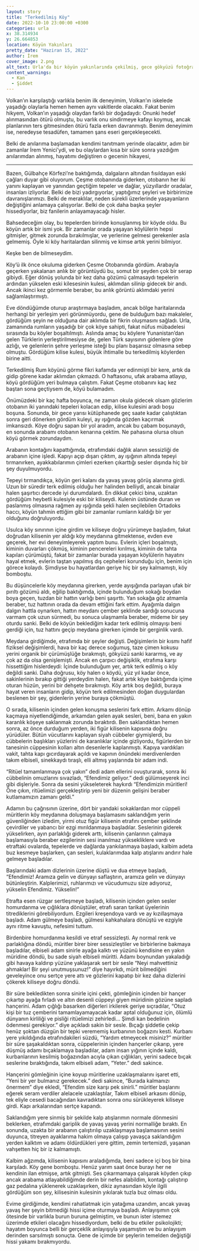 ```yaml
---
layout: story
title: "Terkedilmiş Köy"
date: 2022-10-10 23:00:00 +0300
categories: urla
x: 38.314934
y: 26.664853
location: Köyün Yakınları
pretty_date: "Haziran 15, 2022"
author: İrem
cover_image: 2.png
alt_text: Urla'da bir köyün yakınlarında çekilmiş, gece gökyüzü fotoğrafı.
content_warnings:
  - Kan
  - Şiddet
---
```


Volkan’ın karşılaştığı varlıkla benim ilk deneyimim, Volkan’ın iskelede yaşadığı olaylarla hemen hemen aynı vakitlerde olacaktı. Fakat benim hikyem, Volkan’ın yaşadığı olaydan farklı bir doğadaydı: Onunki hedef alınmasından ötürü olmuştu, bu varlık onu sindirmeye kafayı koymuş, ancak planlarının ters gitmesinden ötürü fazla erken davranmıştı. Benim deneyimim ise, neredeyse tesadüfen, tamamen şans eseri gerçekleşecekti.

Belki de anılarıma başlamadan kendimi tanıtmam yerinde olacaktır, adım bir zamanlar İrem Yenici’ydi, ve bu olaylardan kısa bir süre sonra yazdığım anılarımdan alınmış, hayatımı değiştiren o gecenin hikayesi,

<hr aria-label="" class="midskip"/>

Bazen, Gülbahçe Körfezi’ne baktığımda, dalgaların altından fısıldayan eski çağları duyar gibi oluyorum. Çeşme otobanında giderken, otobanın her iki yanını kaplayan ve yanından geçtiğim tepeler ve dağlar, yüzyıllardır oradalar, insanları izliyorlar. Belki de bizi yadırgıyorlar, yaptığımız şeyleri ve birbirimize davranışlarımızı. Belki de meraklılar, neden sürekli üzerlerinde yaşayanların değiştiğini anlamaya çalışyorlar. Belki de çok daha başka şeyler hissediyorlar, biz fanilerin anlayamayacağı hisler.

Bahsedeceğim olay, bu tepelerden birinde konuşlanmış bir köyde oldu. Bu köyün artık bir ismi yok. Bir zamanlar orada yaşayan köylülerin hepsi gitmişler, gitmek zorunda bırakılmışlar, ve yerlerine gelmesi gerekenler asla gelmemiş. Öyle ki köy haritalardan silinmiş ve kimse artık yerini bilmiyor.

Keşke ben de bilmeseydim.

Köy’ü ilk önce okuluma giderken Çesme Otobanında gördüm. Arabayla geçerken yakalanan anlık bir görüntüydü bu, somut bir şeyden çok bir serap gibiydi. Eğer dönüş yolunda bir kez daha gözümü çalmasaydı tepelerin ardından yükselen eski kilesesinin kulesi, aklımdan silinip gidecek bir andı. Ancak ikinci kez görmemle beraber, bu anlık görüntü aklımdaki yerini sağlamlaştırmıştı.

Eve döndüğümde oturup araştırmaya başladım, ancak bölge haritalarında herhangi bir yerleşim yeri görünmüyordu, gene de bulduğum bazı makaleler, gördüğüm şeyin ne olduğuna dair aklımda bir fikrin oluşmasını sağladı. Urla, zamanında rumların yaşadığı bir çok köye sahipti, fakat nüfus mübadelesi sırasında bu köyler boşaltılmıştı. Aslında amaç bu köylere Yunanistan’dan gelen Türklerin yerleştirilmesiyse de, gelen Türk sayısının gidenlere göre azlığı, ve gelenlerin şehre yerleşme isteği bu planı başarısız olmasına sebep olmuştu. Gördüğüm kilise kulesi, büyük ihtimalle bu terkedilmiş köylerden birine aitti.

Terkedilmiş Rum köyünü görme fikri kafamda yer edinmişti bir kere, artık da gidip görene kadar aklımdan çıkmazdı. O haftasonu, ufak arabama atlayıp, köyü gördüğüm yeri bulmaya çalıştım. Fakat Çeşme otobanını kaç kez baştan sona geçtiysem de, köyü bulamadım.

Önümüzdeki bir kaç hafta boyunca, ne zaman okula gidecek olsam gözlerim otobanın iki yanındaki tepeleri kolacan edip, kilise kulesini aradı boşu boşuna. Sonunda, bir gece yarısı kütüphanede geç saate kadar çalıştıktan sonra geri dönerken gördüm kuleyi, ay ışığında gözden kaçırmak imkansızdı. Köye doğru sapan bir yol aradım, ancak bu çabam boşunaydı, en sonunda arabamı otobanın kenarına çektim. Ne pahasına olursa olsun köyü görmek zorundaydım.

Arabanın kontağını kapattığımda, etrafımdaki dağlık alanın sessizliği de arabanın içine işledi. Kapıyı açıp dışarı çıktım, ay ışığının altında tepeyi tırmanırken, ayakkabılarımın çimleri ezerken çıkarttığı sesler dışında hiç bir şey duyulmuyordu.

Tepeyi tırmandıkça, köyün geri kalanı da yavaş yavaş görüş alanıma girdi. Uzun bir süredir terk edilmiş olduğu her halinden belliydi, ancak binalar halen şaşırtıcı dercede iyi durumdalardı. En dikkat çekici bina, uzaktan gördüğüm heybetli kulesiyle eski bir kiliseydi. Kulenin üstünde duran ve paslanmış olmasına rağmen ay ışığında şekli halen seçilebilen Ortadoks haccı, köyün tahmin ettiğim gibi bir zamanlar rumların kaldığı bir yer olduğunu doğruluyordu.

Usulca köy sınırının içine girdim ve kiliseye doğru yürümeye başladım, fakat doğrudan kilisenin yer aldığı köy meydanına gitmektense, evden eve geçerek, her evi deneyimleyerek yaptım bunu. Evlerin içleri boşalmıştı, kiminin duvarları çökmüş, kiminin pencereleri kırılmış, kiminin de tahta kapıları çürümüştü, fakat bir zamanlar burada yaşayan köylülerin hayatını hayal etmek, evlerin taştan yapılmış dış cepheleri korunduğu için, benim için görece kolaydı. Şimdiyse bu hayatlardan geriye hiç bir şey kalmamıştı, köy bomboştu.

Bu düşüncelerle köy meydanına girerken, yerde ayışığında parlayan ufak bir pırıltı gözümü aldı, eğilip baktığımda, içinde bulunduğum sokağı boydan boya geçen, tuzdan bir hattın varlığı beni şaşırttı. Yan sokağa göz atmamla beraber, tuz hattının orada da devam ettiğini fark ettim. Ayağımla dalgın dalgın hattla oynarken, hattın meydanı çember şeklinde sardığı sonucuna varmam çok uzun sürmedi, bu sonuca ulaşmamla beraber, mideme bir şey oturdu sanki. Belki de köyün beklediğim kadar terk edilmiş olmayışı beni gerdiği için, tuz hattını geçip meydana girerken içimde bir gerginlik vardı.

Meydana girdiğimde, etrafımda bir şeyler değişti. Değişimlerin bir kısmı hafif fiziksel değişimlerdi, hava bir kaç derece soğumuş, taze çimen kokusu yerini organik bir çürümüşlüğe bırakmıştı, gökyüzü sanki kararmış, ve ay çok az da olsa genişlemişti. Ancak en çarpıcı değişiklik, etrafıma karşı hissettiğim hislerdeydi: İçinde bulunduğum yer, artık terk edilmiş o köy değildi sanki. Daha doğrusu, köy halen o köydü, yüz yıl kadar önce, sakinlerinin bırakıp gittiği yerdeydim halen, fakat artık köye baktığımda içime oturan hüzün, yerini bir dehşete bırakmıştı. Köy artık boş değildi, buraya hayat veren insanların gidip, köyün terk edilmesinden doğan duygulardan beslenen bir şey, gidenlerin yerine buraya çökmüştü.

O sırada, kilisenin içinden gelen konuşma seslerini fark ettim. Arkamı dönüp kaçmaya niyetlendiğimde, arkamdan gelen ayak sesleri, beni, bana en yakın karanlık köşeye saklanmak zorunda bıraktırdı. Ben saklandıktan hemen sonra, az önce durduğum yerden, iki figür kilisenin kapısına doğru yürüdüler. Bütün vücutlarını kaplayan siyah cübbeler giymişlerdi, bu cübbelerin başlıkları yüzlerini de karanlıklar içinde gizliyordu, figürlerden bir tanesinin cüppesinin kolları altın desenlerle kaplanmıştı. Kapıya vardıkları vakit, tahta kapı gıcırdayarak açıldı ve kapının önündeki merdivenlerden takım elbiseli, sinekkaydı tıraşlı, elli altmış yaşlarında bir adam indi.

“Ritüel tamamlanmaya çok yakın” dedi adam ellerini ovuşturarak, sonra iki cübbelinin omuzlarını sıvazladı, “Efendimiz geliyor.” dedi gülümseyerek inci gibi dişleriyle. Sonra da sesini yükseleterek haykırdı “Efendimizin müritleri! Öne çıkın, ritüelimizi gerçekleştirip yeni bir düzenin gelişini beraber kutlamamızın zamanı geldi.”

Adamın bu çağrısının üzerine, dört bir yandaki sokaklardan mor cüppeli müritlerin köy meydanına doluşmaya başlamasını saklandığım yerin güvenliğinden izledim, yirmi otuz figür kilisenin etrafını çember şeklinde çevirdiler ve yabancı bir ezgi mırıldanmaya başladılar. Seslerinin giderek yükselirken, ayın parlaklığı giderek arttı, kilisenin çanlarının çalmaya başlamasıyla beraber ezgilerinin sesi inanılmaz yüksekliklere vardı ve etraftaki ovalarda, tepelerde ve dağlarda yankılanmaya başladı, kalbim adeta buz kesmeye başlarken, çan sesleri, kulaklarımdaa kalp atışlarını andırır hale gelmeye başladılar.

Başlarındaki adam dizlerinin üzerine düştü ve dua etmeye başladı, “Efendimiz! Aramıza gelin ve dünyayı saflaştırın, aramıza gelin ve dünyayı bütünleştirin. Kalplerimizi, ruhlarımızı ve vücudumuzu size adıyoruz, yükselin Efendimiz. Yükselin!”

Etrafta esen rüzgar sertleşmeye başladı, kilisenin içinden gelen sesler homurdanma ve çığlıklara dönüştüler, etrafı saran tarikat üyelerinin titrediklerini görebiliyordum. Ezgileri kreşendoya vardı ve ay kızıllaşmaya başladı. Adam gülmeye başladı, gülmesi kahkahalara dönüştü ve ezgiyle aynı ritme kavuştu, nefesimi tuttum.

Birdenbire homurdanma kesildi ve etraf sessizleşti. Ay normal renk ve parlaklığına döndü, müritler birer birer sessizleştiler ve birbirlerine bakmaya başladılar, elbiseli adam sinirle ayağa kalktı ve yüzünü kendisine en yakın müridine döndü, bu sade siyah elbiseli müritti. Adamı boynundan yakaladığı gibi havaya kaldırıp yüzüne yaklaşarak sert bir sesle “Neyi mahvettiniz ahmaklar! Bir şeyi unutmuşsunuz!” diye hayırkdı, mürit bilmediğini geveleyince onu sertçe yere attı ve gözlerini kapatıp bir kez daha dizlerini çökerek kiliseye doğru döndü.

Bir süre bekledikten sonra sinirle içini çekti, gömleğinin içinden bir hançer çıkartıp ayağa fırladı ve altın desenli cüppeyi giyen müridinin gözüne sapladı hançerini. Adam çığlığı basarken diğerleri irkilerek geriye sıçradılar, “Otuz kişi bir tuz çemberini tamamlayamayacak kadar aptal olduğunuz için, ölümlü dünyanın kirliliği ve pisliği ritüelimizi zehirledi... Şimdi kan bedelinin ödenmesi gerekiyor.” diye açıkladı sakin bir sesle. Bıçağı şiddetle çekip henüz şoktan düzgün bir tepki verememiş kurbanının boğazını kesti. Kurbanı yere yıkıldığında etrafındakileri süzdü, “Yardım etmeyecek misiniz?” müritler bir süre şaşakaldıktan sonra, cüppelerinin içinden hançerler çıkarıp, yere düşmüş adamı bıçaklamaya başladılar, adam insan yığının içinde kaldı, kurbanlarının kesilmiş boğazından acıyla çıkan çığlıkları, yerini sadece bıçak seslerine bıraktığında, takım elbiseli adam, “Yeter.” dedi sakince.

Hançerini gömleğinin içine koyup müritlerine uzaklaşmalarını işaret etti, “Yeni bir yer bulmanız gerekecek.” dedi sakince, “Burada kalmanızı önermem” diye ekledi, “Efendim size karşı pek sinirli.” müritler başlarını eğerek seram verdiler alelacele uzaklaştılar, Takım elbiseli arkasını dönüp, tek eliyle cesedi bacağından kavradıktan sonra onu sürükleyerek kiliseye girdi. Kapı arkalarından sertçe kapandı.

Saklandığım yere sinmiş bir şekilde kalp atışlarımın normale dönmesini beklerken, etrafımdaki gariplik de yavaş yavaş yerini normalliğe bıraktı. En sonunda, uzakta bir arabanın çalıştırılıp uzaklaşmaya başlamasının sesini duyunca, titreyen ayaklarıma hakim olmaya çalışıp yavaşça saklandığım yerden kalktım ve adamı öldürdükleri yere gittim, zemin tertemizdi, yaşanan vahşetten hiç bir iz kalmamıştı.

Kalbim ağzımda, kilisenin kapısını araladığımda, beni sadece içi boş bir bina karşıladı. Köy gene bomboştu. Henüz yarım saat önce burayı her ne kendinin ilan etmişse, artık gitmişti. Ses çıkarmamaya çalışarak köyden çıkıp ancak arabama atlayabildiğimde derin bir nefes alabildim, kontağı çalıştırıp gaz pedalına yüklenerek uzaklaşırken, dikiz aynasından köyle ilgili gördüğüm son şey, kilisesinin kulesinin yıkılarak tuzla buz olması oldu.

Evime girdiğimde, kendimi rahatlatmak için yatağıma uzandım, ancak yavaş yavaş her şeyin bitmediği hissi içime oturmaya başladı. Anlayışımın çok ötesinde bir varlıkla burun buruna gelmiştim, ve bunun ister istemez üzerimde etkileri olacağını hissediyordum, belki de bu etkiler psikolojikti; hayatım boyunca belli bir gerçeklik anlayışıyla yaşamıştım ve bu anlayışım derinden sarsılmıştı sonuçta. Gene de içimde bir şeylerin temelden değiştiği hissi yakamı bırakmıyordu.
